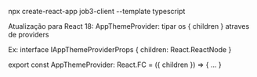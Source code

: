 npx create-react-app job3-client --template typescript

Atualização para React 18:
AppThemeProvider: tipar os { children } atraves de providers

Ex: interface IAppThemeProviderProps {
    children: React.ReactNode
}

export const AppThemeProvider: React.FC<IAppThemeProviderProps> = ({ children }) => {
    ...
}

